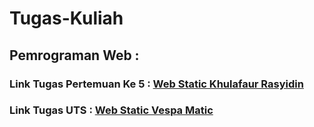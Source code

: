 # Tugas-Kuliah
## Pemrograman Web :
### Link Tugas Pertemuan Ke 5 : [Web Static Khulafaur Rasyidin](https://kh21rul.github.io/Tugas-Kuliah/Pemrograman_Web/tugas-pertemuan5/)
### Link Tugas UTS : [Web Static Vespa Matic](https://kh21rul.github.io/Tugas-Kuliah/Pemrograman_Web/A2_UTS_WEB_KHAIRUL_AQRAM/)
